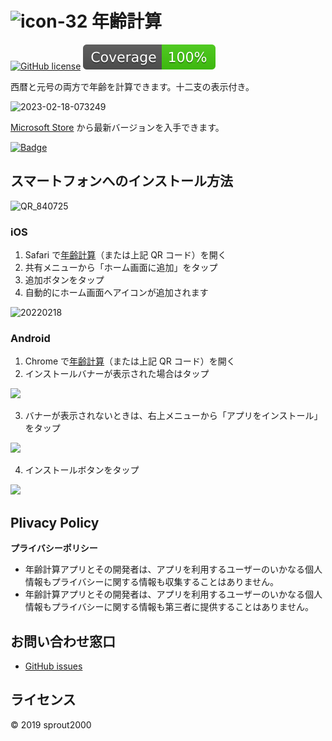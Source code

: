 # ![icon-32](https://user-images.githubusercontent.com/52094761/66297641-064bb080-e92b-11e9-883f-12a6d10ac128.png) 年齢計算

[![GitHub license](https://img.shields.io/github/license/sprout2000/nenrei)](https://github.com/sprout2000/nenrei/blob/master/LICENSE.md)
![vitest](./coverage/badge.svg)

西暦と元号の両方で年齢を計算できます。十二支の表示付き。

<img width="401" alt="2023-02-18-073249" src="https://user-images.githubusercontent.com/52094761/219812968-7eddf33d-08a3-483b-af80-4f3c6f93a464.png">

[Microsoft Store](https://www.microsoft.com/store/apps/9NLCR9LCK4QN) から最新バージョンを入手できます。

<a href='https://www.microsoft.com/store/apps/9NLCR9LCK4QN'><img width="160px" src='https://developer.microsoft.com/en-us/store/badges/images/English_get-it-from-MS.png' alt='Badge'/></a>

## スマートフォンへのインストール方法

![QR_840725](https://user-images.githubusercontent.com/52094761/219975190-ecd9df45-3e92-4c92-b653-fc8aefdb703d.png)

### iOS

1. Safari で[年齢計算](https://sprout2000.github.io/nenrei/)（または上記 QR コード）を開く
2. 共有メニューから「ホーム画面に追加」をタップ
3. 追加ボタンをタップ
4. 自動的にホーム画面へアイコンが追加されます

![20220218](https://user-images.githubusercontent.com/52094761/219814328-429221f3-864b-4071-8af1-7d67e045f915.png)

### Android

1. Chrome で[年齢計算](https://sprout2000.github.io/nenrei/)（または上記 QR コード）を開く
2. インストールバナーが表示された場合はタップ

<img width="480" src="https://user-images.githubusercontent.com/52094761/219824305-43949b06-d701-4ca6-ad47-80b9e09aa25e.png" />

3. バナーが表示されないときは、右上メニューから「アプリをインストール」をタップ

<img width="360" src="https://user-images.githubusercontent.com/52094761/219816511-4db82ffd-f462-44e6-8018-8181111ec5a3.png" />

4. インストールボタンをタップ

<img width="480" src="https://user-images.githubusercontent.com/52094761/219816941-383be13d-ffa5-44f3-b71d-3bb895965c1f.png" />

## Plivacy Policy

**プライバシーポリシー**

- 年齢計算アプリとその開発者は、アプリを利用するユーザーのいかなる個人情報もプライバシーに関する情報も収集することはありません。
- 年齢計算アプリとその開発者は、アプリを利用するユーザーのいかなる個人情報もプライバシーに関する情報も第三者に提供することはありません。

## お問い合わせ窓口

- [GitHub issues](https://github.com/sprout2000/nenrei/issues)

## ライセンス

© 2019 sprout2000
